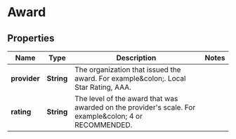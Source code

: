 
# Award

## Properties
Name | Type | Description | Notes
------------ | ------------- | ------------- | -------------
**provider** | **String** | The organization that issued the award. For example&amp;colon;. Local Star Rating, AAA. | 
**rating** | **String** | The level of the award that was awarded on the provider&#39;s scale. For example&amp;colon; 4 or RECOMMENDED. | 



